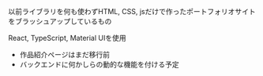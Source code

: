 以前ライブラリを何も使わずHTML, CSS, jsだけで作ったポートフォリオサイトをブラッシュアップしているもの

React, TypeScript, Material UIを使用

- 作品紹介ページはまだ移行前
- バックエンドに何かしらの動的な機能を付ける予定